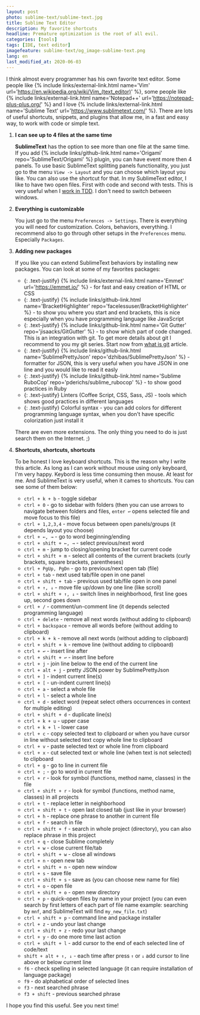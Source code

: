 ```yaml
---
layout: post
photo: sublime-text/sublime-text.jpg
title: Sublime Text Editor
description: My favorite shortcuts
headline: Premature optimization is the root of all evil.
categories: [tools]
tags: [IDE, text editor]
imagefeature: sublime-text/og_image-sublime-text.png
lang: en
last_modified_at: 2020-06-03
---
```


I think almost every programmer has his own favorite text editor. Some people like
{% include links/external-link.html name='Vim' url='https://en.wikipedia.org/wiki/Vim_(text_editor)' %},
some people like
{% include links/external-link.html name='Notepad++' url='https://notepad-plus-plus.org/' %}
and I love
{% include links/external-link.html name='Sublime Text' url='https://www.sublimetext.com/' %}.
There are lots of useful shortcuts, snippets, and plugins that allow me, in a fast and easy way, to work with code or simple text.

1. **I can see up to 4 files at the same time**

    **SublimeText** has the option to see more than one file at the same time. If you add {% include links/github-link.html name='Origami' repo='SublimeText/Origami' %} plugin, you can have event more then 4 panels. To use basic SublimeText splitting panels functionality, you just go to the menu `View -> Layout` and you can choose which layout you like. You can also use the shortcut for that. In my SublimeText editor, I like to have two open files. First with code and second with tests. This is very useful when I <a href='{{ site.baseurl }}/tdd-basic' title='Test-Driven Development how to start?'>work in TDD</a>. I don't need to switch between windows.

2. **Everything is customizable**

    You just go to the menu `Preferences -> Settings`. There is everything you will need for customization. Colors, behaviors, everything. I recommend also to go through other setups in the `Preferences` menu. Especially `Packages`.

3. **Adding new packages**

    If you like you can extend SublimeText behaviors by installing new packages. You can look at some of my favorites packages:
    - {: .text-justify} {% include links/external-link.html name='Emmet' url='https://emmet.io/' %} - for fast and easy creation of HTML or CSS
    - {: .text-justify} {% include links/github-link.html name='BracketHighlighter' repo='facelessuser/BracketHighlighter' %} - to show you where you start and end brackets, this is nice especially when you have programming language like JavaScript
    - {: .text-justify} {% include links/github-link.html name='Git Gutter' repo='jisaacks/GitGutter' %} - to show which part of code changed. This is an integration with git. To get more details about git I recommend to you my git series. Start now from <a href='{{ site.baseurl }}/what-is-git' title='Why we use git?'>what is git</a> article.
    - {: .text-justify} {% include links/github-link.html name='SublimePrettyJson' repo='dzhibas/SublimePrettyJson' %} - formatter for JSON, this is very useful when you have JSON in one line and you would like to read it easly
    - {: .text-justify} {% include links/github-link.html name='Sublime RuboCop' repo='pderichs/sublime_rubocop' %} - to show good practices in Ruby
    - {: .text-justify} Linters (Coffee Script, CSS, Sass, JS) - tools which shows good practices in different languages
    - {: .text-justify} Colorful syntax - you can add colors for different programming language syntax, when you don't have specific colorization just install it

    There are even more extensions. The only thing you need to do is just search them on the Internet. ;)

4. **Shortcuts, shortcuts, shortcuts**

    To be honest I love keyboard shortcuts. This is the reason why I write this article. As long as I can work without mouse using only keyboard, I'm very happy. Keybord is less time consuming then mouse. At least for me. And SublimeText is very useful, when it cames to shortcuts. You can see some of them below:
    - `ctrl + k + b` - toggle sidebar
    - `ctrl + 0` - go to sidebar with folders (then you can use arrows to navigate between folders and files, `enter ↩` opens selected file and move focus to this file)
    - `ctrl + 1,2,3,4` - move focus between open panels/groups (it depends layout you choose)
    - `ctrl + ←, →` - go to word beginning/ending
    - `ctrl + shift + ←, →` - select previous/next word
    - `ctrl + m` - jump to closing/opening bracket for current code
    - `ctrl + shift + m` - select all contents of the current brackets (curly brackets, square brackets, parentheses)
    - `ctrl + PgUp, PgDn` - go to previous/next open tab (file)
    - `ctrl + tab` - next used tab/file open in one panel
    - `ctrl + shift + tab` - previous used tab/file open in one panel
    - `ctrl + ↑, ↓` -  move file up/down by one line (like scroll)
    - `ctrl + shift + ↑, ↓` - switch lines in neighborhood, first line goes up, second goes down
    - `crtl + /` - comment/un-comment line (it depends selected programming language)
    - `ctrl + delete` - remove all next words (without adding to clipboard)
    - `ctrl + backspace` - remove all words before (without adding to clipboard)
    - `ctrl + k + k` - remove all next words (without adding to clipboard)
    - `ctrl + shift + k` - remove line (without adding to clipboard)
    - `ctrl + ↩` - insert line after
    - `ctrl + shift + ↩` - insert line before
    - `ctrl + j` - join line below to the end of the current line
    - `ctrl + alt + j` - pretty JSON power by SublimePrettyJson
    - `ctrl + ]` - indent current line(s)
    - `ctrl + [` - un-indent current line(s)
    - `ctrl + a` - select a whole file
    - `ctrl + l` - select a whole line
    - `ctrl + d` - select word (repeat select others occurrences in context for multiple editing)
    - `ctrl + shift + d` - duplicate line(s)
    - `ctrl + k + u` - upper case
    - `ctrl + k + l` - lower case
    - `ctrl + c` - copy selected text to clipboard or when you have cursor in line without selected text copy whole line to clipboard
    - `ctrl + v` - paste selected text or whole line from clipboard
    - `ctrl + x` - cut selected text or whole line (when text is not selected) to clipboard
    - `ctrl + g` - go to line in current file
    - `ctrl + ;` - go to word in current file
    - `ctrl + r` - look for symbol (functions, method name, classes) in the file
    - `ctrl + shift + r` - look for symbol (functions, method name, classes) in all projects
    - `ctrl + t` - replace letter in neighborhood
    - `ctrl + shift + t` - open last closed tab (just like in your browser)
    - `ctrl + h` - replace one phrase to another in current file
    - `ctrl + f` - search in file
    - `ctrl + shift + f` - search in whole project (directory), you can also replace phrase in this project
    - `ctrl + q` - close Sublime completely
    - `ctrl + w` - close current file/tab
    - `ctrl + shift + w` - close all windows
    - `ctrl + n` - open new tab
    - `ctrl + shift + n` - open new window
    - `ctrl + s` -  save file
    - `ctrl + shift + s` - save as (you can choose new name for file)
    - `ctrl + o` - open file
    - `ctrl + shift + o` - open new directory
    - `ctrl + p` - quick-open files by name in your project (you can even search by first letters of each part of file name example: searching by `mnf`, and SublimeText will find `my_new_file.txt`)
    - `ctrl + shift + p` - command line and package installer
    - `ctrl + z` - undo your last change
    - `ctrl + shift + z` - redo your last change
    - `ctrl + y` - do one more time last action
    - `ctrl + shift + l` - add cursor to the end of each selected line of code/text
    - `shift + alt + ↑, ↓` - each time after press `↑` or `↓` add cursor to line above or below current line
    - `f6` - check spelling in selected language (it can require installation of language package)
    - `f9` - do alphabetical order of selected lines
    - `f3` - next searched phrase
    - `f3 + shift` - previous searched phrase

I hope you find this useful. See you next time!
